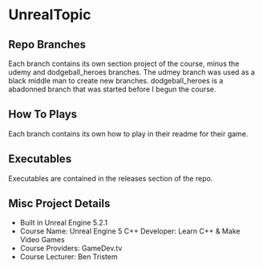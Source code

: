 # UnrealTopic
## Repo Branches
Each branch contains its own section project of the course, minus the udemy and dodgeball_heroes branches. The udmey branch was used as a black middle man to create new branches.
dodgeball_heroes is a abadonned branch that was started before I begun the course.
## How To Plays
Each branch contains its own how to play in their readme for their game.
## Executables
Executables are contained in the releases section of the repo.
## Misc Project Details
- Built in Unreal Engine 5.2.1
- Course Name: Unreal Engine 5 C++ Developer: Learn C++ & Make Video Games
- Course Providers: GameDev.tv
- Course Lecturer: Ben Tristem
